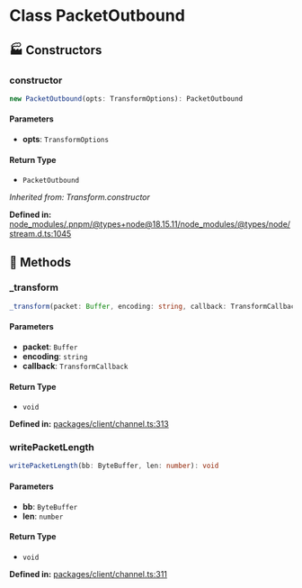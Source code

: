 # Class PacketOutbound

## 🏭 Constructors

### constructor

```ts
new PacketOutbound(opts: TransformOptions): PacketOutbound
```
#### Parameters

- **opts**: `TransformOptions`
#### Return Type

- `PacketOutbound`

*Inherited from: Transform.constructor*

<p style="font-size: 14px; color: var(--vp-c-text-2)">
<strong>Defined in:</strong> <a href="https://github.com/voxelum/minecraft-launcher-core-node/blob/master/node_modules/.pnpm/@types+node@18.15.11/node_modules/@types/node/stream.d.ts#L1045" target="_blank" rel="noreferrer">node_modules/.pnpm/@types+node@18.15.11/node_modules/@types/node/stream.d.ts:1045</a>
</p>


## 🔧 Methods

### _transform

```ts
_transform(packet: Buffer, encoding: string, callback: TransformCallback): void
```
#### Parameters

- **packet**: `Buffer`
- **encoding**: `string`
- **callback**: `TransformCallback`
#### Return Type

- `void`

<p style="font-size: 14px; color: var(--vp-c-text-2)">
<strong>Defined in:</strong> <a href="https://github.com/voxelum/minecraft-launcher-core-node/blob/master/packages/client/channel.ts#L313" target="_blank" rel="noreferrer">packages/client/channel.ts:313</a>
</p>


### writePacketLength <Badge type="warning" text="protected" /> <Badge type="warning" text="abstract" />

```ts
writePacketLength(bb: ByteBuffer, len: number): void
```
#### Parameters

- **bb**: `ByteBuffer`
- **len**: `number`
#### Return Type

- `void`

<p style="font-size: 14px; color: var(--vp-c-text-2)">
<strong>Defined in:</strong> <a href="https://github.com/voxelum/minecraft-launcher-core-node/blob/master/packages/client/channel.ts#L311" target="_blank" rel="noreferrer">packages/client/channel.ts:311</a>
</p>


